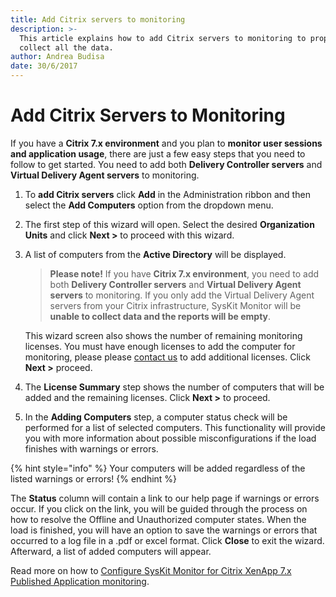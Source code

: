 ```yaml
---
title: Add Citrix servers to monitoring
description: >-
  This article explains how to add Citrix servers to monitoring to properly
  collect all the data.
author: Andrea Budisa
date: 30/6/2017
---
```


# Add Citrix Servers to Monitoring

If you have a **Citrix 7.x environment** and you plan to **monitor user sessions and application usage**, there are just a few easy steps that you need to follow to get started. You need to add both **Delivery Controller servers** and **Virtual Delivery Agent servers** to monitoring.

1. To **add Citrix servers** click **Add** in the Administration ribbon and then select the **Add Computers** option from the dropdown menu.
2. The first step of this wizard will open. Select the desired **Organization Units** and click **Next &gt;** to proceed with this wizard.
3. A list of computers from the **Active Directory** will be displayed.

   > **Please note!** If you have **Citrix 7.x environment**, you need to add both **Delivery Controller servers** and **Virtual Delivery Agent servers** to monitoring. If you only add the Virtual Delivery Agent servers from your Citrix infrastructure, SysKit Monitor will be **unable to collect data and the reports will be empty**.

   This wizard screen also shows the number of remaining monitoring licenses. You must have enough licenses to add the computer for monitoring, please please [contact us](https://www.syskit.com/company/contact-us) to add additional licenses. Click **Next &gt;** proceed.

4. The **License Summary** step shows the number of computers that will be added and the remaining licenses. Click **Next &gt;** to proceed.
5. In the **Adding Computers** step, a computer status check will be performed for a list of selected computers. This functionality will provide you with more information about possible misconfigurations if the load finishes with warnings or errors.

{% hint style="info" %}
Your computers will be added regardless of the listed warnings or errors!
{% endhint %}

The **Status** column will contain a link to our help page if warnings or errors occur. If you click on the link, you will be guided through the process on how to resolve the Offline and Unauthorized computer states. When the load is finished, you will have an option to save the warnings or errors that occurred to a log file in a .pdf or excel format. Click **Close** to exit the wizard. Afterward, a list of added computers will appear.

Read more on how to [Configure SysKit Monitor for Citrix XenApp 7.x Published Application monitoring](../citrix-xenapp/monitor-citrix-xenapp7-published-applications.md).

